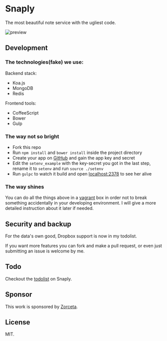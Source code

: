 # Snaply

The most beautiful note service with the ugliest code.

![preview](http://i.imgur.com/vT7EYzc.png)

## Development

### The technologies(fake) we use:

Backend stack:

- Koa.js
- MongoDB
- Redis

Frontend tools:

- CoffeeScript
- Bower
- Gulp

### The way not so bright

- Fork this repo
- Run `npm install` and `bower install` inside the project directory
- Create your app on [GitHub](https://github.com/settings/applications/new) and gain the app key and secret
- Edit the `setenv_example` with the key-secret you got in the last step, rename it to `setenv` and run `source ./setenv`
- Run `gulpc` to watch it build and open [localhost:2378](http://localhost:2378) to see her alive

### The way shines

You can do all the things above in a [vagrant](https://www.vagrantup.com/) box in order not to break something accidentally in your developing environment. I will give a more detailed instruction about it later if needed.

## Security and backup

For the data's own good, Dropbox support is now in my todolist.

If you want more features you can fork and make a pull request, or even just submitting an issue is welcome by me.

## Todo

Checkout the [todolist](https://snaply.me/p/8LMfu0QtCwr) on Snaply.

## Sponsor

This work is sponsored by [Zorceta](https://github.com/zorceta).

## License

MIT.

